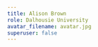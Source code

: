 ```yaml
---
title: Alison Brown
role: Dalhousie University
avatar_filename: avatar.jpg
superuser: false
---
```

